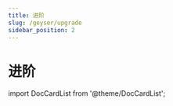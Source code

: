 ```yaml
---
title: 进阶
slug: /geyser/upgrade
sidebar_position: 2
---
```


# 进阶

import DocCardList from '@theme/DocCardList';

<DocCardList />
